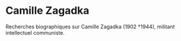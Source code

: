 # Camille Zagadka

Recherches biographiques sur Camille Zagadka (1902 †1944), militant intellectuel communiste.
